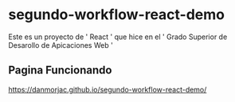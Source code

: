 # segundo-workflow-react-demo

Este es un proyecto de ' React ' que hice en el ' Grado Superior de Desarollo de Apicaciones Web '

## Pagina Funcionando

https://danmorjac.github.io/segundo-workflow-react-demo/
